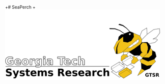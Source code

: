 +# SeaPerch
 +![alt tag](https://github.com/GeorgiaTechSystemResearch/GT_MUR_Open_Source_Package/blob/master/GTSR_logo.png)